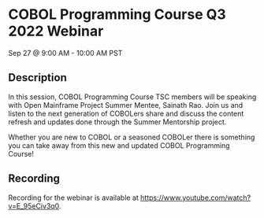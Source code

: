 # COBOL Programming Course Q3 2022 Webinar
Sep 27 @ 9:00 AM - 10:00 AM PST

## Description

In this session, COBOL Programming Course TSC members will be speaking with Open Mainframe Project Summer Mentee, Sainath Rao. Join us and listen to the next generation of COBOLers share and discuss the content refresh and updates done through the Summer Mentorship project.

Whether you are new to COBOL or a seasoned COBOLer there is something you can take away from this new and updated COBOL Programming Course!

## Recording

Recording for the webinar is available at https://www.youtube.com/watch?v=E_95eCiv3q0.

